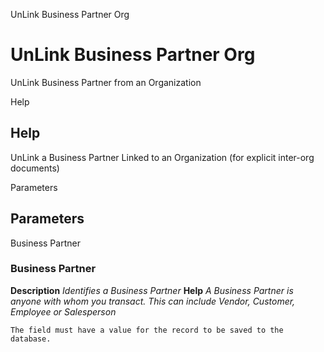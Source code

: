 
UnLink Business Partner Org
# UnLink Business Partner Org


UnLink Business Partner from an Organization

Help
## Help

UnLink a Business Partner Linked to an Organization (for explicit inter-org documents)

Parameters
## Parameters


Business Partner
### Business Partner

**Description**
 *Identifies a Business Partner*
**Help**
 *A Business Partner is anyone with whom you transact.  This can include Vendor, Customer, Employee or Salesperson*

```
The field must have a value for the record to be saved to the database.
```